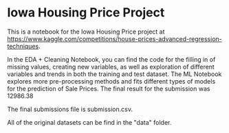 # Iowa Housing Price Project
 
This is a notebook for the Iowa Housing Price project at https://www.kaggle.com/competitions/house-prices-advanced-regression-techniques. 

In the EDA + Cleaning Notebook, you can find the code for the filling in of missing values, creating new variables, as well as exploration of different variables and trends in both the training and test dataset. The ML Notebook explores more pre-processing methods and fits different types of models for the prediction of Sale Prices. The final result for the submission was 12986.38

The final submissions file is submission.csv.

All of the original datasets can be find in the "data" folder.
